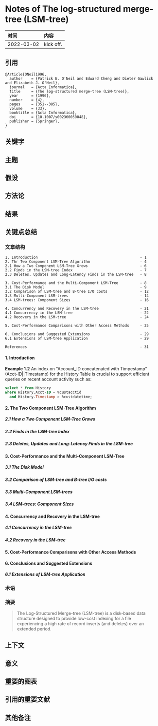# Notes of **The log-structured merge-tree (LSM-tree)**

|时间|内容|
|:---|:---|
|2022-03-02| kick off. |

<!--
Purugganan M, Hewitt J. How to read a scientific article[J]. Rice University, 2004.

IMRD structure: Introduction, Methods, Results, and Discussion.

Before and during your reading, ask yourself these questions:
• Who are these authors? What journal is this? Might I question the credibility of the work?
• Have I taken the time to understand all the terminology?
• Have I gone back to read an article or review that would help me understand this work better?
• Am I spending too much time reading the less important parts of this article?
• Is there someone I can talk to about confusing parts of this article?

After reading, ask yourself these questions:
• What specific problem does this research address? Why is it important?
• Is the method used a good one? The best one?
• What are the specific findings? Am I able to summarize them in one or two sentences?
• Are the findings supported by persuasive evidence?
• Is there an alternative interpretation of the data that the author did not address?
• How are the findings unique/new/unusual or supportive of other work in the field?
• How do these results relate to the work I’m interested in? To other work I’ve read about?
• What are some of the specific applications of the ideas presented here? What are some further experiments that would answer remaining questions?
 -->


## 引用

<!--
Author(s), Date of publication, Title (book or article), Journal,Volume #, Issue #, pages:
If web access: url; date accessed
-->

```
@Article{ONeil1996,
  author    = {Patrick E. O'Neil and Edward Cheng and Dieter Gawlick and Elizabeth J. O'Neil},
  journal   = {Acta Informatica},
  title     = {The log-structured merge-tree (LSM-tree)},
  year      = {1996},
  number    = {4},
  pages     = {351--385},
  volume    = {33},
  booktitle = {Acta Informatica},
  doi       = {10.1007/s002360050048},
  publisher = {Springer},
}

```

## 关键字

## 主题

<!-- General subject, Specific subject -->

## 假设

## 方法论

## 结果

## 关键点总结

<!--
Document level
• Title
• Abstract
• Keywords
• visuals (especially figure and table titles)
• first sentence or the last 1-2 sentences of the Introduction

Paragraph level: words or phrases to look for
• surprising
• unexpected
• in contrast with previous work
• has seldom been addressed
• we hypothesize that
• we propose
• we introduce
• we develop
• the data suggest
-->

### 文章结构

```
1. Introduction                                               - 1
2. Thr Two Component LSM-Tree Algorithm                       - 4
2.1 How a Two Component LSM-Tree Grows                        - 6
2.2 Finds in the LSM-tree Index                               - 7
2.3 Deletes, Updates and Long-Latency Finds in the LSM-tree   - 8

3. Cost-Performance and the Multi-Component LSM-Tree          - 8
3.1 The Disk Model                                            - 9
3.2 Comparison of LSM-tree and B-tree I/O costs               - 12
3.3 Multi-Component LSM-trees                                 - 14
3.4 LSM-trees: Component Sizes                                - 16

4. Concurrency and Recovery in the LSM-tree                   - 21
4.1 Concurrency in the LSM-tree                               - 22
4.2 Recovery in the LSM-tree                                  - 24

5. Cost-Performance Comparisons with Other Access Methods     - 25

6. Conclusions and Suggested Extensions                       - 29
6.1 Extensions of LSM-tree Application                        - 29

References                                                    - 31
```

#### 1. Introduction

**Example 1.2** An index on "Account_ID concatenated with Timpestamp" (Acct-ID||Timestamp) for the History Table is crucial to support efficient queries on recent account activity such as:

``` sql
select * from History
where History.Acct-ID = %custacctid
  and History.Timestamp > %custdatetime;
```

#### 2. The Two Component LSM-Tree Algorithm
##### 2.1 How a Two Component LSM-Tree Grows
##### 2.2 Finds in the LSM-tree Index
##### 2.3 Deletes, Updates and Long-Latency Finds in the LSM-tree

#### 3. Cost-Performance and the Multi-Component LSM-Tree
##### 3.1 The Disk Model
##### 3.2 Comparison of LSM-tree and B-tree I/O costs
##### 3.3 Multi-Component LSM-trees
##### 3.4 LSM-trees: Component Sizes

#### 4. Concurrency and Recovery in the LSM-tree
##### 4.1 Concurrency in the LSM-tree
##### 4.2 Recovery in the LSM-tree

#### 5. Cost-Performance Comparisons with Other Access Methods

#### 6. Conclusions and Suggested Extensions
##### 6.1 Extensions of LSM-tree Application

### 术语

### 摘要

> The Log-Structured Merge-tree (LSM-tree) is a disk-based data structure designed to provide low-cost indexing for a file experiencing a high rate of record inserts (and deletes) over an extended period.

## 上下文

<!-- how this article relates to other work in the field; how it ties in with key issues and findings by others, including yourself -->

## 意义

<!-- Significance to the field; in relation to your own work -->

## 重要的图表

<!-- brief description; page number -->

## 引用的重要文献

<!-- cite those obviously related to your topic AND any papers frequently cited by others because those works may well prove to be essential as you develop your own work -->

## 其他备注
